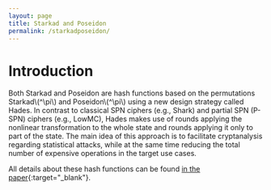 ```yaml
---
layout: page
title: Starkad and Poseidon
permalink: /starkadposeidon/
---
```


# Introduction
Both Starkad and Poseidon are hash functions based on the permutations Starkad\\(^\pi\\) and Poseidon\\(^\pi\\) using a new design strategy called Hades. In contrast to classical SPN ciphers (e.g., Shark) and partial SPN (P-SPN) ciphers (e.g., LowMC), Hades makes use of rounds applying the nonlinear transformation to the whole state and rounds applying it only to part of the state. The main idea of this approach is to facilitate cryptanalysis regarding statistical attacks, while at the same time reducing the total number of expensive operations in the target use cases.

All details about these hash functions can be found [in the paper](https://eprint.iacr.org/2019/458){:target="_blank"}.
